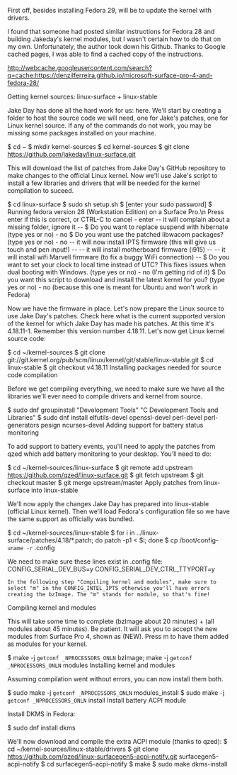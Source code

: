 First off, besides installing Fedora 29, will be to update the kernel with drivers.

I found that someone had posted similar instructions for Fedora 28 and building Jakeday's kernel modules,
but I wasn't certain how to do that on my own. Unfortunately, the author took down his Github. Thanks to Google cached pages,
I was able to find a cached copy of the instructions.

http://webcache.googleusercontent.com/search?q=cache:https://denzilferreira.github.io/microsoft-surface-pro-4-and-fedora-28/

Getting kernel sources: linux-surface + linux-stable

Jake Day has done all the hard work for us: here. We'll start by creating a folder to host the source code we will need, one for Jake's patches, one for Linux kernel source. If any of the commands do not work, you may be missing some packages installed on your machine.

$ cd ~
$ mkdir kernel-sources
$ cd kernel-sources
$ git clone https://github.com/jakeday/linux-surface.git

This will download the list of patches from Jake Day's GitHub repository to make changes to the official Linux kernel. Now we'll use Jake's script to install a few libraries and drivers that will be needed for the kernel compilation to suceed.

$ cd linux-surface
$ sudo sh setup.sh
$ [enter your sudo password]
$ Running fedora version 28 (Workstation Edition) on a Surface Pro.\n
Press enter if this is correct, or CTRL-C to cancel - enter
-- it will complain about a missing folder, ignore it --
$ Do you want to replace suspend with hibernate (type yes or no) - no
$ Do you want use the patched libwacom packages? (type yes or no) - no
-- it will now install IPTS firmware (this will give us touch and pen input!) --
-- it will install motherboard firmware (i915) --
-- it will install wifi Marvell firmware (to fix a buggy WiFi connection) --
$ Do you want to set your clock to local time instead of UTC? This fixes issues when dual booting with Windows. (type yes or no) - no (I'm getting rid of it)
$ Do you want this script to download and install the latest kernel for you? (type yes or no) - no (because this one is meant for Ubuntu and won't work in Fedora)

Now we have the firmware in place. Let's now prepare the Linux source to use Jake Day's patches. Check here what is the current supported version of the kernel for which Jake Day has made his patches. At this time it's 4.18.11-1. Remember this version number 4.18.11. Let's now get Linux kernel source code:

$ cd ~/kernel-sources
$ git clone git://git.kernel.org/pub/scm/linux/kernel/git/stable/linux-stable.git
$ cd linux-stable
$ git checkout v4.18.11
Installing packages needed for source code compilation

Before we get compiling everything, we need to make sure we have all the libraries we'll ever need to compile drivers and kernel from source.

$ sudo dnf groupinstall "Development Tools" "C Development Tools and Libraries"
$ sudo dnf install elfutils-devel openssl-devel perl-devel perl-generators pesign ncurses-devel
Adding support for battery status monitoring

To add support to battery events, you'll need to apply the patches from qzed which add battery monitoring to your desktop. You'll need to do:

$ cd ~/kernel-sources/linux-surface
$ git remote add upstream https://github.com/qzed/linux-surface.git
$ git fetch upstream
$ git checkout master
$ git merge upstream/master
Apply patches from linux-surface into linux-stable

We'll now apply the changes Jake Day has prepared into linux-stable (official Linux kernel). Then we'll load Fedora's configuration file so we have the same support as officially was bundled.

$ cd ~/kernel-sources/linux-stable
$ for i in ../linux-surface/patches/4.18/*.patch; do patch -p1 < $i; done
$ cp /boot/config-`uname -r` .config

We need to make sure these lines exist in .config file:
CONFIG_SERIAL_DEV_BUS=y
CONFIG_SERIAL_DEV_CTRL_TTYPORT=y

    In the following step "Compiling kernel and modules", make sure to select "m" in the CONFIG_INTEL_IPTS otherwise you'll have errors creating the bzImage. The "m" stands for module, so that's fine!

Compiling kernel and modules

This will take some time to complete (bzImage about 20 minutes) + (all modules about 45 minutes). Be patient. It will ask you to accept the new modules from Surface Pro 4, shown as (NEW). Press m to have them added as modules for your kernel.

$ make -j `getconf _NPROCESSORS_ONLN` bzImage; make -j `getconf _NPROCESSORS_ONLN` modules
Installing kernel and modules

Assuming compilation went without errors, you can now install them both.

$ sudo make -j `getconf _NPROCESSORS_ONLN` modules_install
$ sudo make -j `getconf _NPROCESSORS_ONLN` install
Install battery ACPI module

Install DKMS in Fedora:

$ sudo dnf install dkms

We'll now download and compile the extra ACPI module (thanks to qzed):
$ cd ~/kernel-sources/linux-stable/drivers
$ git clone https://github.com/qzed/linux-surfacegen5-acpi-notify.git surfacegen5-acpi-notify
$ cd surfacegen5-acpi-notify
$ make
$ sudo make dkms-install
